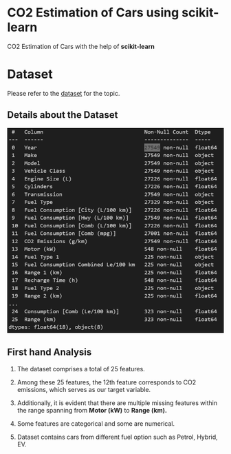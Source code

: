 # CO2 Estimation of Cars using scikit-learn
CO2 Estimation of Cars with the help of **scikit-learn**

# Dataset
Please refer to the [dataset](https://open.canada.ca/data/en/dataset/98f1a129-f628-4ce4-b24d-6f16bf24dd64/resource/b6100f60-5e63-437d-b122-db76c467c0a7) for the topic. 

## Details about the Dataset

![](images/Dataset.PNG)

## First hand Analysis
1. The dataset comprises a total of 25 features.

2. Among these 25 features, the 12th feature corresponds to CO2 emissions, which serves as our target variable.

3. Additionally, it is evident that there are multiple missing features within the range spanning from **Motor (kW)** to **Range (km).**

4. Some features are categorical and some are numerical.
5. Dataset contains cars from different fuel option such as Petrol, Hybrid, EV.



